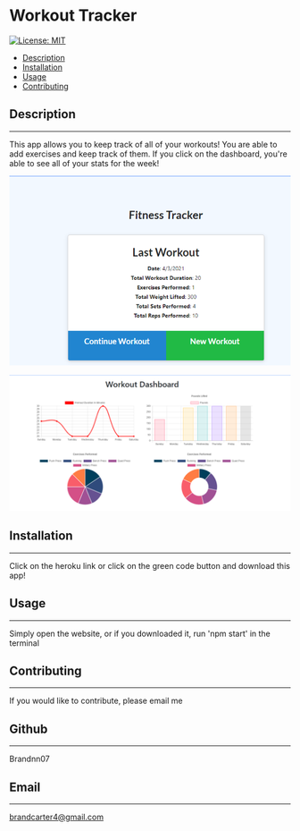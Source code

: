 # Workout Tracker
 
[![License: MIT](https://img.shields.io/badge/License-MIT_Badge-red.svg)](https://opensource.org/licenses/MIT)

* [Description](#description)
* [Installation](#install)
* [Usage](#usage)
* [Contributing](#contributing)


## Description
_______________________________

This app allows you to keep track of all of your workouts! You are able to add exercises and keep track of them. If you click on the dashboard, you're able to see all of your stats for the week!

![alt text](Assets/Screenshot1.png)

![alt text](Assets/Screenshot2.png)
## Installation 
_______________________________

Click on the heroku link or click on the green code button and download this app!

## Usage
_______________________________

Simply open the website, or if you downloaded it, run 'npm start' in the terminal


## Contributing
_______________________________

If you would like to contribute, please email me


## Github
_______________________________

Brandnn07

## Email
_______________________________

brandcarter4@gmail.com

